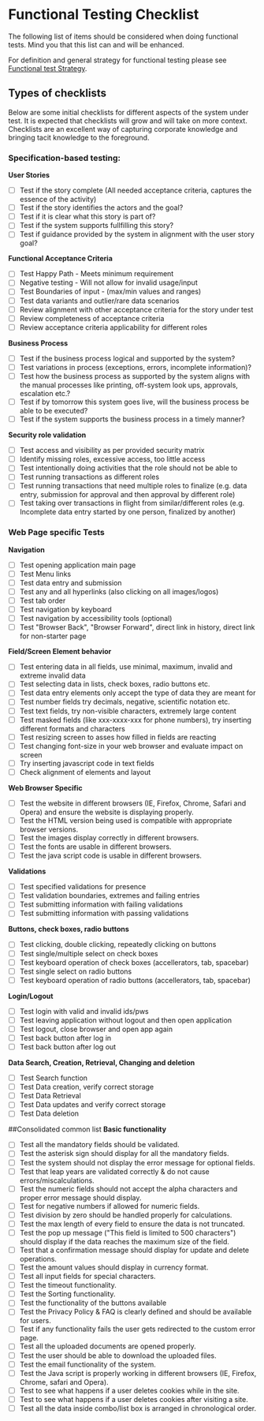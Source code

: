 # Functional Testing Checklist

The following list of items should be considered when doing functional tests.
Mind you that this list can and will be enhanced.

For definition and general strategy for functional testing please see [Functional test Strategy](https://github.com/bcgov/ppr/blob/master/docs/test-strategy/teststrategy.md#FunctionalTestStrategy).

## Types of checklists

Below are some initial checklists for different aspects of the system under test. It is expected that checklists will grow and will take on more context. Checklists are an excellent way of capturing corporate knowledge and bringing tacit knowledge to the foreground.

### Specification-based testing:

**User Stories**

- [ ] Test if the story complete (All needed acceptance criteria, captures the essence of the activity)
- [ ] Test if the story identifies the actors and the goal?
- [ ] Test if it is clear what this story is part of?
- [ ] Test if the system supports fullfilling this story?
- [ ] Test if guidance provided by the system in alignment with the user story goal?

**Functional Acceptance Criteria**

- [ ] Test Happy Path - Meets minimum requirement
- [ ] Negative testing - Will not allow for invalid usage/input
- [ ] Test Boundaries of input - (max/min values and ranges)
- [ ] Test data variants and outlier/rare data scenarios
- [ ] Review alignment with other acceptance criteria for the story under test
- [ ] Review completeness of acceptance criteria
- [ ] Review acceptance criteria applicability for different roles

**Business Process**

- [ ] Test if the business process logical and supported by the system?
- [ ] Test variations in process (exceptions, errors, incomplete information)?
- [ ] Test how the business process as supported by the system aligns with the manual processes like printing, off-system look ups, approvals, escalation etc.?
- [ ] Test if by tomorrow this system goes live, will the business process be able to be executed?
- [ ] Test if the system supports the business process in a timely manner?

**Security role validation**

- [ ] Test access and visibility as per provided security matrix
- [ ] Identify missing roles, excessive access, too little access
- [ ] Test intentionally doing activities that the role should not be able to
- [ ] Test running transactions as different roles
- [ ] Test running transactions that need multiple roles to finalize (e.g. data entry, submission for approval and then approval by different role)
- [ ] Test taking over transactions in flight from similar/different roles (e.g. Incomplete data entry started by one person, finalized by another)

### Web Page specific Tests

**Navigation**

- [ ] Test opening application main page
- [ ] Test Menu links
- [ ] Test data entry and submission
- [ ] Test any and all hyperlinks (also clicking on all images/logos)
- [ ] Test tab order
- [ ] Test navigation by keyboard
- [ ] Test navigation by accessibility tools (optional)
- [ ] Test "Browser Back", "Browser Forward", direct link in history, direct link for non-starter page

**Field/Screen Element behavior**

- [ ] Test entering data in all fields, use minimal, maximum, invalid and extreme invalid data
- [ ] Test selecting data in lists, check boxes, radio buttons etc.
- [ ] Test data entry elements only accept the type of data they are meant for
- [ ] Test number fields try decimals, negative, scientific notation etc.
- [ ] Test text fields, try non-visible characters, extremely large content
- [ ] Test masked fields (like xxx-xxxx-xxx for phone numbers), try inserting different formats and characters
- [ ] Test resizing screen to asses how filled in fields are reacting
- [ ] Test changing font-size in your web browser and evaluate impact on screen
- [ ] Try inserting javascript code in text fields
- [ ] Check alignment of elements and layout

**Web Browser Specific**

- [ ] Test the website in different browsers (IE, Firefox, Chrome, Safari and Opera) and ensure the website is displaying properly.
- [ ] Test the HTML version being used is compatible with appropriate browser versions.
- [ ] Test the images display correctly in different browsers.
- [ ] Test the fonts are usable in different browsers.
- [ ] Test the java script code is usable in different browsers.

**Validations**

- [ ] Test specified validations for presence
- [ ] Test validation boundaries, extremes and failing entries
- [ ] Test submitting information with failing validations
- [ ] Test submitting information with passing validations

**Buttons, check boxes, radio buttons**

- [ ] Test clicking, double clicking, repeatedly clicking on buttons
- [ ] Test single/multiple select on check boxes
- [ ] Test keyboard operation of check boxes (accellerators, tab, spacebar)
- [ ] Test single select on radio buttons
- [ ] Test keyboard operation of radio buttons (accellerators, tab, spacebar)

**Login/Logout**

- [ ] Test login with valid and invalid ids/pws
- [ ] Test leaving application without logout and then open application
- [ ] Test logout, close browser and open app again
- [ ] Test back button after log in
- [ ] Test back button after log out

**Data Search, Creation, Retrieval, Changing and deletion**

- [ ] Test Search function
- [ ] Test Data creation, verify correct storage
- [ ] Test Data Retrieval
- [ ] Test Data updates and verify correct storage
- [ ] Test Data deletion

##Consolidated common list
**Basic functionality**

- [ ] Test all the mandatory fields should be validated.
- [ ] Test the asterisk sign should display for all the mandatory fields.
- [ ] Test the system should not display the error message for optional fields.
- [ ] Test that leap years are validated correctly & do not cause errors/miscalculations.
- [ ] Test the numeric fields should not accept the alpha characters and proper error message should display.
- [ ] Test for negative numbers if allowed for numeric fields.
- [ ] Test division by zero should be handled properly for calculations.
- [ ] Test the max length of every field to ensure the data is not truncated.
- [ ] Test the pop up message ("This field is limited to 500 characters") should display if the data reaches the maximum size of the field.
- [ ] Test that a confirmation message should display for update and delete operations.
- [ ] Test the amount values should display in currency format.
- [ ] Test all input fields for special characters.
- [ ] Test the timeout functionality.
- [ ] Test the Sorting functionality.
- [ ] Test the functionality of the buttons available
- [ ] Test the Privacy Policy & FAQ is clearly defined and should be available for users.
- [ ] Test if any functionality fails the user gets redirected to the custom error page.
- [ ] Test all the uploaded documents are opened properly.
- [ ] Test the user should be able to download the uploaded files.
- [ ] Test the email functionality of the system.
- [ ] Test the Java script is properly working in different browsers (IE, Firefox, Chrome, safari and Opera).
- [ ] Test to see what happens if a user deletes cookies while in the site.
- [ ] Test to see what happens if a user deletes cookies after visiting a site.
- [ ] Test all the data inside combo/list box is arranged in chronological order.
